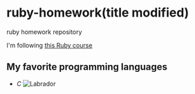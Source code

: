 # ruby-homework(title modified)
ruby homework repository

I'm following [this Ruby course](https://github.com/monorkin/learn.rb)
## My favorite programming languages
* *C*
![Labrador](https://hr.wikipedia.org/wiki/Labrador_retriver#/media/File:YellowLabradorLooking.jpg)